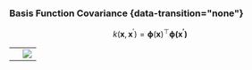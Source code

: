 ### Basis Function Covariance {data-transition="none"}

$$k(\mathbf{x}, \mathbf{x}^\prime) 
= \boldsymbol{\phi}(\mathbf{x})^\top \boldsymbol{\phi(\mathbf{x}^\prime)}$$

<table>
  <tr><td><object  data="../slides/diagrams/basis_covariance.svg"></object></td>
  <td><img src="../slides/diagrams/basis_covariance.gif" class="negate" align="center" style="background:none; border:none; box-shadow:none;"></td></tr>
</table>
